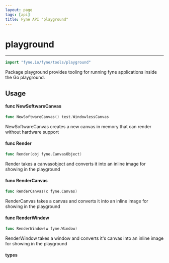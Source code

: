 ```yaml
---
layout: page
tags: [api]
title: Fyne API "playground"
---
```


# playground
---
```go
import "fyne.io/fyne/tools/playground"
```

Package playground provides tooling for running fyne applications inside the Go playground.

## Usage

#### func  NewSoftwareCanvas

```go
func NewSoftwareCanvas() test.WindowlessCanvas
```
NewSoftwareCanvas creates a new canvas in memory that can render without hardware support

#### func  Render

```go
func Render(obj fyne.CanvasObject)
```
Render takes a canvasobject and converts it into an inline image for showing in the playground

#### func  RenderCanvas

```go
func RenderCanvas(c fyne.Canvas)
```
RenderCanvas takes a canvas and converts it into an inline image for showing in the playground

#### func  RenderWindow

```go
func RenderWindow(w fyne.Window)
```
RenderWindow takes a window and converts it's canvas into an inline image for showing in the playground

#### types
